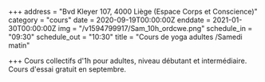 +++
address = "Bvd Kleyer 107, 4000 Liège (Espace Corps et Conscience)"
category = "cours"
date = 2020-09-19T00:00:00Z
enddate = 2021-01-30T00:00:00Z
img = "/v1594799917/Sam_10h_ordcwe.png"
schedule_in = "09:30"
schedule_out = "10:30"
title = "Cours de yoga adultes /Samedi matin"

+++
Cours collectifs d'1h pour adultes, niveau débutant et intermédiaire. Cours d'essai gratuit en septembre.